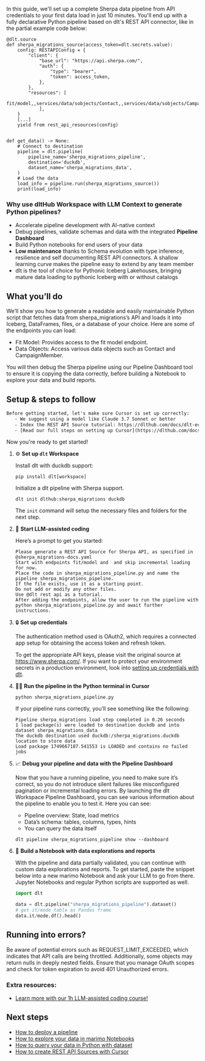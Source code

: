 In this guide, we'll set up a complete Sherpa data pipeline from API credentials to your first data load in just 10 minutes. You'll end up with a fully declarative Python pipeline based on dlt's REST API connector, like in the partial example code below:

```python-outcome
@dlt.source
def sherpa_migrations_source(access_token=dlt.secrets.value):
    config: RESTAPIConfig = {
        "client": {
            "base_url": "https://api.sherpa.com/",
            "auth": {
                "type": "bearer",
                "token": access_token,
            },
        },
        "resources": [
            fit/model,,services/data/sobjects/Contact,,services/data/sobjects/CampaignMember
            ],
    }
    [...]
    yield from rest_api_resources(config)


def get_data() -> None:
    # Connect to destination
    pipeline = dlt.pipeline(
        pipeline_name='sherpa_migrations_pipeline',
        destination='duckdb',
        dataset_name='sherpa_migrations_data', 
    )
    # Load the data
    load_info = pipeline.run(sherpa_migrations_source())
    print(load_info) 
```

### Why use dltHub Workspace with LLM Context to generate Python pipelines?

- Accelerate pipeline development with AI-native context
- Debug pipelines, validate schemas and data with the integrated **Pipeline Dashboard**
- Build Python notebooks for end users of your data
- **Low maintenance** thanks to Schema evolution with type inference, resilience and self documenting REST API connectors. A shallow learning curve makes the pipeline easy to extend by any team member
- dlt is the tool of choice for Pythonic Iceberg Lakehouses, bringing mature data loading to pythonic Iceberg with or without catalogs

## What you’ll do

We’ll show you how to generate a readable and easily maintainable Python script that fetches data from sherpa_migrations’s API and loads it into Iceberg, DataFrames, files, or a database of your choice. Here are some of the endpoints you can load:

- Fit Model: Provides access to the fit model endpoint.
- Data Objects: Access various data objects such as Contact and CampaignMember.

You will then debug the Sherpa pipeline using our Pipeline Dashboard tool to ensure it is copying the data correctly, before building a Notebook to explore your data and build reports.

## Setup & steps to follow

```default
Before getting started, let's make sure Cursor is set up correctly:
   - We suggest using a model like Claude 3.7 Sonnet or better
   - Index the REST API Source tutorial: https://dlthub.com/docs/dlt-ecosystem/verified-sources/rest_api/ and add it to context as **@dlt rest api**
   - [Read our full steps on setting up Cursor](https://dlthub.com/docs/dlt-ecosystem/llm-tooling/cursor-restapi#23-configuring-cursor-with-documentation)
```

Now you're ready to get started!

1. ⚙️ **Set up `dlt` Workspace**
    
    Install dlt with duckdb support:
    ```shell
    pip install dlt[workspace]
    ```

    Initialize a dlt pipeline with Sherpa support.
    ```shell
    dlt init dlthub:sherpa_migrations duckdb
    ```

    The `init` command will setup the necessary files and folders for the next step.
    
2. 🤠 **Start LLM-assisted coding**
    
    Here’s a prompt to get you started:
    
    ```prompt
    Please generate a REST API Source for Sherpa API, as specified in @sherpa_migrations-docs.yaml 
    Start with endpoints fit/model and  and skip incremental loading for now. 
    Place the code in sherpa_migrations_pipeline.py and name the pipeline sherpa_migrations_pipeline. 
    If the file exists, use it as a starting point. 
    Do not add or modify any other files. 
    Use @dlt rest api as a tutorial. 
    After adding the endpoints, allow the user to run the pipeline with python sherpa_migrations_pipeline.py and await further instructions.
    ```

    
3. 🔒 **Set up credentials** 
    
    The authentication method used is OAuth2, which requires a connected app setup for obtaining the access token and refresh token.
    
    To get the appropriate API keys, please visit the original source at https://www.sherpa.com/.
    If you want to protect your environment secrets in a production environment, look into [setting up credentials with dlt](https://dlthub.com/docs/walkthroughs/add_credentials).
    
4. 🏃‍♀️ **Run the pipeline in the Python terminal in Cursor**
    
    ```shell
    python sherpa_migrations_pipeline.py
    ```
    
    If your pipeline runs correctly, you’ll see something like the following:
    
    ```shell
    Pipeline sherpa_migrations load step completed in 0.26 seconds
    1 load package(s) were loaded to destination duckdb and into dataset sherpa_migrations_data
    The duckdb destination used duckdb:/sherpa_migrations.duckdb location to store data
    Load package 1749667187.541553 is LOADED and contains no failed jobs
    ```
    
5. 📈 **Debug your pipeline and data with the Pipeline Dashboard**

    Now that you have a running pipeline, you need to make sure it’s correct, so you do not introduce silent failures like misconfigured pagination or incremental loading errors. By launching the dlt Workspace Pipeline Dashboard, you can see various information about the pipeline to enable you to test it. Here you can see:
    - Pipeline overview: State, load metrics
    - Data’s schema: tables, columns, types, hints
    - You can query the data itself
    
    ```shell
    dlt pipeline sherpa_migrations_pipeline show --dashboard
    ```
    
6. 🐍 **Build a Notebook with data explorations and reports**

    With the pipeline and data partially validated, you can continue with custom data explorations and reports. To get started, paste the snippet below into a new marimo Notebook and ask your LLM to go from there. Jupyter Notebooks and regular Python scripts are supported as well.

    
    ```python
    import dlt

   data = dlt.pipeline("sherpa_migrations_pipeline").dataset()
   # get it/mode table as Pandas frame
   data.it/mode.df().head()
    ```

## Running into errors?

Be aware of potential errors such as REQUEST_LIMIT_EXCEEDED, which indicates that API calls are being throttled. Additionally, some objects may return nulls in deeply nested fields. Ensure that you manage OAuth scopes and check for token expiration to avoid 401 Unauthorized errors.

### Extra resources:

- [Learn more with our 1h LLM-assisted coding course!](https://www.youtube.com/watch?v=GGid70rnJuM)

## Next steps

- [How to deploy a pipeline](https://dlthub.com/docs/walkthroughs/deploy-a-pipeline)
- [How to explore your data in marimo Notebooks](https://dlthub.com/docs/general-usage/dataset-access/marimo)
- [How to query your data in Python with dataset](https://dlthub.com/docs/general-usage/dataset-access/dataset)
- [How to create REST API Sources with Cursor](https://dlthub.com/docs/dlt-ecosystem/llm-tooling/cursor-restapi)